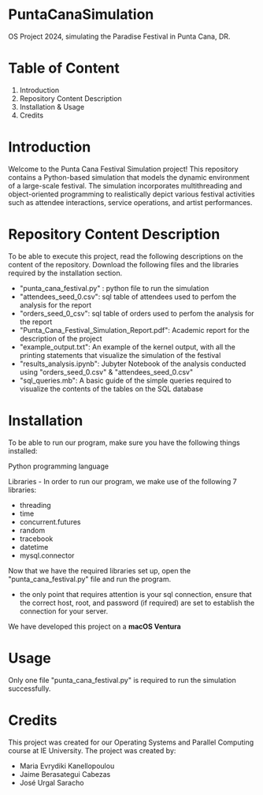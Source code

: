 # PuntaCanaSimulation
OS Project 2024, simulating the Paradise Festival in Punta Cana, DR.

# Table of Content 

1. Introduction 
2. Repository Content Description
3. Installation & Usage 
4. Credits 

# Introduction

Welcome to the Punta Cana Festival Simulation project! This repository contains a Python-based simulation that models the dynamic environment of a large-scale festival. The simulation incorporates multithreading and object-oriented programming to realistically depict various festival activities such as attendee interactions, service operations, and artist performances.

# Repository Content Description

To be able to execute this project, read the following descriptions on the content of the repository. Download the following files and the libraries required by the installation section.
- "punta_cana_festival.py" : python file to run the simulation
- "attendees_seed_0.csv": sql table of attendees used to perfom the analysis for the report
- "orders_seed_0_csv": sql table of orders used to perfom the analysis for the report
- "Punta_Cana_Festival_Simulation_Report.pdf": Academic report for the description of the project
- "example_output.txt": An example of the kernel output, with all the printing statements that visualize the simulation of the festival
- "results_analysis.ipynb": Jubyter Notebook of the analysis conducted using "orders_seed_0.csv" & "attendees_seed_0.csv"
- "sql_queries.mb": A basic guide of the simple queries required to visualize the contents of the tables on the SQL database

# Installation 

To be able to run our program, make sure you have the following things installed:

Python programming language 

Libraries - In order to run our program, we make use of the following 7 libraries: 

- threading
- time
- concurrent.futures
- random
- tracebook
- datetime
- mysql.connector

Now that we have the required libraries set up, open the "punta_cana_festival.py" file and run the program.
- the only point that requires attention is your sql connection, ensure that the correct host, root, and password (if required) are set to establish the connection for your server.

We have developed this project on a **macOS Ventura**

# Usage

Only one file "punta_cana_festival.py" is required to run the simulation successfully.

# Credits 

This project was created for our Operating Systems and Parallel Computing course at IE University. The project was created by: 

- Maria Evrydiki Kanellopoulou
- Jaime Berasategui Cabezas
- José Urgal Saracho

